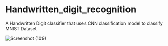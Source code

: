 # Handwritten_digit_recognition

A Handwritten Digit classifier that uses CNN classification model to classify MNIST Dataset


![Screenshot (109)](https://user-images.githubusercontent.com/57758789/164933619-2bc12dd2-a5cc-4dcc-9482-7504a904ff4b.png)
